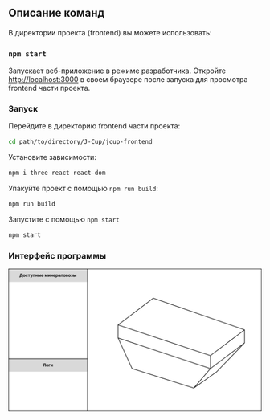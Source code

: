 ## Описание команд

В директории проекта (frontend) вы можете использовать:

### `npm start`

Запускает веб-приложение в режиме разработчика.
Откройте [http://localhost:3000](http://localhost:3000) в своем браузере после запуска для просмотра frontend части проекта.

### Запуск

Перейдите в директорию frontend части проекта:
```bash
cd path/to/directory/J-Cup/jcup-frontend
```
Установите зависимости:
```bash
npm i three react react-dom
```

Упакуйте проект с помощью `npm run build`:
```bash
npm run build
```

Запустите с помощью `npm start`
```bash
npm start
```

### Интерфейс программы
<img src="https://github.com/razzikz/J-Cup/blob/main/interface.png?raw=true"/>
